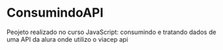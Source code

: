 # ConsumindoAPI
Peojeto realizado no curso JavaScript: consumindo e tratando dados de uma API da alura onde utilizo o viacep api
